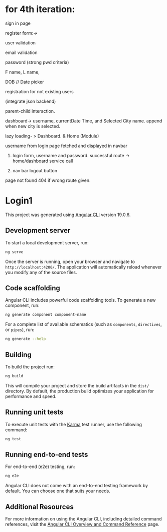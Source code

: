 # for 4th iteration:
sign in page
 
register form:->

user validation

email validation

password (strong pwd criteria)

F name, L name,

DOB // Date picker
 
registration for not existing users
 
 
(integrate json backend)
 
parent-child interaction.
 
dashboard-> username, currentDate Time, and Selected City name. append when new city is selected.
 
lazy loading- > Dashboard. & Home (Module)
 
username from login page fetched and displayed in navbar
 
 
1. login form, username and password. successful route -> home/dashboard   service call

2. nav bar   logout button
 
page not found 404 if wrong route given.

 



# Login1

This project was generated using [Angular CLI](https://github.com/angular/angular-cli) version 19.0.6.

## Development server

To start a local development server, run:

```bash
ng serve
```

Once the server is running, open your browser and navigate to `http://localhost:4200/`. The application will automatically reload whenever you modify any of the source files.

## Code scaffolding

Angular CLI includes powerful code scaffolding tools. To generate a new component, run:

```bash
ng generate component component-name
```

For a complete list of available schematics (such as `components`, `directives`, or `pipes`), run:

```bash
ng generate --help
```

## Building

To build the project run:

```bash
ng build
```

This will compile your project and store the build artifacts in the `dist/` directory. By default, the production build optimizes your application for performance and speed.

## Running unit tests

To execute unit tests with the [Karma](https://karma-runner.github.io) test runner, use the following command:

```bash
ng test
```

## Running end-to-end tests

For end-to-end (e2e) testing, run:

```bash
ng e2e
```

Angular CLI does not come with an end-to-end testing framework by default. You can choose one that suits your needs.

## Additional Resources

For more information on using the Angular CLI, including detailed command references, visit the [Angular CLI Overview and Command Reference](https://angular.dev/tools/cli) page.
